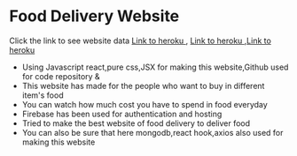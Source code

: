 # Food Delivery Website 
Click the link to see website data [Link to heroku ](https://bloodcurdling-nightmare-55136.herokuapp.com/), [Link to heroku ](https://bloodcurdling-nightmare-55136.herokuapp.com/services),[Link to heroku ](https://bloodcurdling-nightmare-55136.herokuapp.com/orders)

- Using Javascript react,pure css,JSX for making this website,Github used for code repository &
- This website has made for the people who want to buy in different item's food
- You can watch how much cost  you have to spend in food everyday
- Firebase has been used for authentication and hosting
- Tried to make the best website of food delivery to deliver food
- You can also be sure that here mongodb,react hook,axios also used for making this website

<!-- ?edit of readme file -->